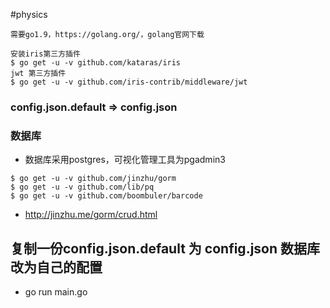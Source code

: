 #physics

```
需要go1.9，https://golang.org/，golang官网下载

安装iris第三方插件
$ go get -u -v github.com/kataras/iris
jwt 第三方插件
$ go get -u -v github.com/iris-contrib/middleware/jwt
```

### config.json.default => config.json

### 数据库
* 数据库采用postgres，可视化管理工具为pgadmin3
```
$ go get -u -v github.com/jinzhu/gorm
$ go get -u -v github.com/lib/pq
$ go get -u -v github.com/boombuler/barcode
```
* http://jinzhu.me/gorm/crud.html

## 复制一份config.json.default 为 config.json 数据库改为自己的配置
* go run main.go
